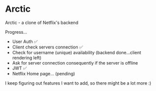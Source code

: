 # Arctic
Arctic - a clone of Netflix's backend

Progress...

- User Auth ✅
- Client check servers connection ✅
- Check for username (unique) availability (backend done...client rendering left)
- Ask for server connection consequently if the server is offline
- JWT ✅
- Netflix Home page... (pending)

I keep figuring out features I want to add, so there might be a lot more :)
